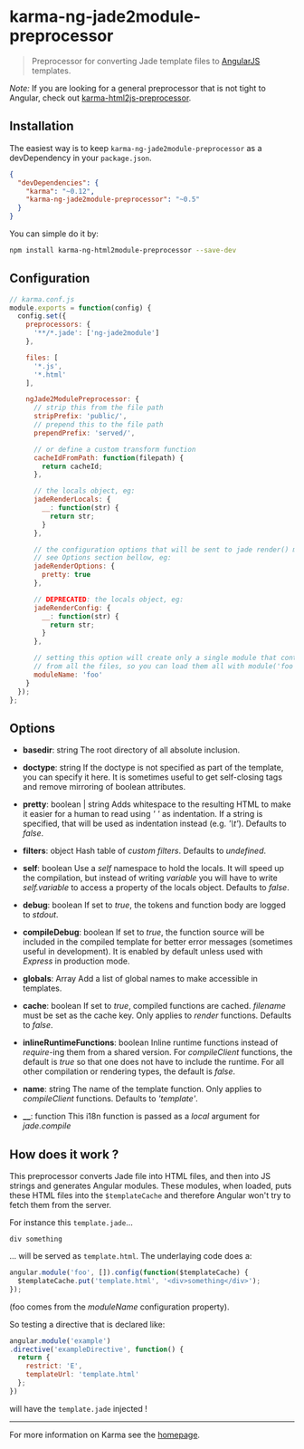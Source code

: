 # karma-ng-jade2module-preprocessor

> Preprocessor for converting Jade template files to [AngularJS](http://angularjs.org/) templates.

*Note:* If you are looking for a general preprocessor that is not tight to Angular, check out [karma-html2js-preprocessor](https://github.com/karma-runner/karma-html2js-preprocessor).

## Installation

The easiest way is to keep `karma-ng-jade2module-preprocessor` as a devDependency in your `package.json`.
```json
{
  "devDependencies": {
    "karma": "~0.12",
    "karma-ng-jade2module-preprocessor": "~0.5"
  }
}
```

You can simple do it by:
```bash
npm install karma-ng-html2module-preprocessor --save-dev
```

## Configuration
```js
// karma.conf.js
module.exports = function(config) {
  config.set({
    preprocessors: {
      '**/*.jade': ['ng-jade2module']
    },

    files: [
      '*.js',
      '*.html'
    ],

    ngJade2ModulePreprocessor: {
      // strip this from the file path
      stripPrefix: 'public/',
      // prepend this to the file path
      prependPrefix: 'served/',

      // or define a custom transform function
      cacheIdFromPath: function(filepath) {
        return cacheId;
      },

      // the locals object, eg:
      jadeRenderLocals: {
        __: function(str) {
          return str;
        }
      },

      // the configuration options that will be sent to jade render() method,
      // see Options section bellow, eg:
      jadeRenderOptions: {
        pretty: true
      },

      // DEPRECATED: the locals object, eg:
      jadeRenderConfig: {
        __: function(str) {
          return str;
        }
      },

      // setting this option will create only a single module that contains templates
      // from all the files, so you can load them all with module('foo')
      moduleName: 'foo'
    }
  });
};
```

## Options
* **basedir**: string
The root directory of all absolute inclusion.

* **doctype**: string
If the doctype is not specified as part of the template, you can specify it here. It is sometimes useful to get self-closing tags and remove mirroring of boolean attributes.

* **pretty**: boolean | string
Adds whitespace to the resulting HTML to make it easier for a human to read using *'  '* as indentation. If a string is specified, that will be used as indentation instead (e.g. *'\t'*). Defaults to *false*.

* **filters**: object
Hash table of *custom filters*. Defaults to *undefined*.

* **self**: boolean
Use a *self* namespace to hold the locals. It will speed up the compilation, but instead of writing *variable* you will have to write *self.variable* to access a property of the locals object. Defaults to *false*.

* **debug**: boolean
If set to *true*, the tokens and function body are logged to *stdout*.

* **compileDebug**: boolean
If set to *true*, the function source will be included in the compiled template for better error messages (sometimes useful in development). It is enabled by default unless used with *Express* in production mode.

* **globals**: Array<string>
Add a list of global names to make accessible in templates.

* **cache**: boolean
If set to *true*, compiled functions are cached. *filename* must be set as the cache key. Only applies to *render* functions. Defaults to *false*.

* **inlineRuntimeFunctions**: boolean
Inline runtime functions instead of *require*-ing them from a shared version. For *compileClient* functions, the default is *true* so that one does not have to include the runtime. For all other compilation or rendering types, the default is *false*.

* **name**: string
The name of the template function. Only applies to *compileClient* functions. Defaults to *'template'*.

* **__**: function
This i18n function is passed as a *local* argument for *jade.compile*

## How does it work ?

This preprocessor converts Jade file into HTML files, and then into JS strings and generates Angular modules. These modules, when loaded, puts these HTML files into the `$templateCache` and therefore Angular won't try to fetch them from the server.

For instance this `template.jade`...
```jade
div something
```
... will be served as `template.html`. The underlaying code does a:
```js
angular.module('foo', []).config(function($templateCache) {
  $templateCache.put('template.html', '<div>something</div>');
});
```

(foo comes from the *moduleName* configuration property).

So testing a directive that is declared like:

```js
angular.module('example')
.directive('exampleDirective', function() {
  return {
    restrict: 'E',
    templateUrl: 'template.html'
  };
})
```

will have the `template.jade` injected !

----

For more information on Karma see the [homepage].


[homepage]: http://karma-runner.github.com

